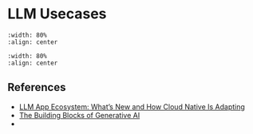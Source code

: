 # LLM Usecases

```{image} figs/llm-architectures.png
:width: 80%
:align: center
```

```{image} figs/llm-building-blocks.png
:width: 80%
:align: center
```

## References

- [LLM App Ecosystem: What’s New and How Cloud Native Is Adapting](https://thenewstack.io/llm-app-ecosystem-whats-new-and-how-cloud-native-is-adapting/)
- [The Building Blocks of Generative AI](https://shriftman.medium.com/the-building-blocks-of-generative-ai-a75350466a2f)
-
